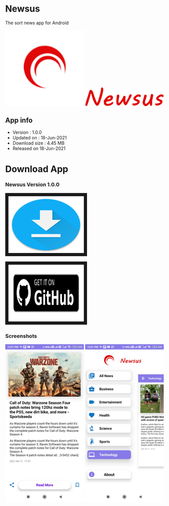 # Newsus
The sort news app for Android 

<img src="/ScreenShots/NewsusIcon.png" width="250" title="logo">
<img src="/ScreenShots/iconname-cutout.png" width="250" title="logo">

## App info 
  * Version :  1.0.0
  * Updated on :  18-Jun-2021
  * Download size : 4.45 MB
  * Released on 18-Jun-2021 
  
# Download App

### Newsus Version 1.0.0

<a href="https://github.com/tuhinsubhrahazra/Newsus/releases/download/1.0.0/Newsus.V1.0.0.apk" target="_blank"><img src="https://github.com/tuhinsubhrahazra/Audago-Music-/blob/main/download-icon-png-4384.png" 
alt="" width="240" height="180" border="10" /></a>

<a href="https://github.com/tuhinsubhrahazra/Newsus/releases" target="_blank"><img src="https://raw.githubusercontent.com/tuhinsubhrahazra/Audago-Music-/main/get-it-on-github.png" 
alt="" width="240" height="180" border="10" /></a>

<h3>Screenshots</h3>

<div class="row">
      <img src="/ScreenShots/Screenshot_2021-06-18-12-51-30-197_com.tuhin.newsapp.jpg" width="250" title="Screen shot">
      <img src="/ScreenShots/Screenshot_2021-06-18-12-51-34-343_com.tuhin.newsapp.jpg" width="250" title="Screen shot"> 
</div>


